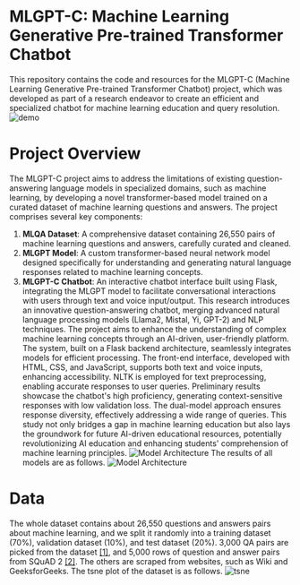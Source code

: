 # MLGPT-C: Machine Learning Generative Pre-trained Transformer Chatbot 
This repository contains the code and resources for the MLGPT-C (Machine Learning Generative Pre-trained Transformer Chatbot) project, which was developed as part of a research endeavor to create an efficient and specialized chatbot for machine learning education and query resolution. 
![demo](images/UI.png)
# Project Overview 
The MLGPT-C project aims to address the limitations of existing question-answering language models in specialized domains, such as machine learning, by developing a novel transformer-based model trained on a curated dataset of machine learning questions and answers. The project comprises several key components: 
1. **MLQA Dataset**: A comprehensive dataset containing 26,550 pairs of machine learning questions and answers, carefully curated and cleaned. 
2. **MLGPT Model**: A custom transformer-based neural network model designed specifically for understanding and generating natural language responses related to machine learning concepts. 
3. **MLGPT-C Chatbot**: An interactive chatbot interface built using Flask, integrating the MLGPT model to facilitate conversational interactions with users through text and voice input/output. This research introduces an innovative question-answering chatbot, merging advanced natural language processing models (Llama2, Mistal, Yi, GPT-2) and NLP techniques. The project aims to enhance the understanding of complex machine learning concepts through an AI-driven, user-friendly platform. The system, built on a Flask backend architecture, seamlessly integrates models for efficient processing. The front-end interface, developed with HTML, CSS, and JavaScript, supports both text and voice inputs, enhancing accessibility. NLTK is employed for text preprocessing, enabling accurate responses to user queries. Preliminary results showcase the chatbot's high proficiency, generating context-sensitive responses with low validation loss. The dual-model approach ensures response diversity, effectively addressing a wide range of queries. This study not only bridges a gap in machine learning education but also lays the groundwork for future AI-driven educational resources, potentially revolutionizing AI education and enhancing students' comprehension of machine learning principles. 
![Model Architecture](images/11io.png)
The results of all models are as follows.
![Model Architecture](images/results.png)
# Data 
The whole dataset contains about 26,550  questions and answers pairs about machine learning, and we split it randomly into a training dataset (70%), validation dataset (10%), and test dataset (20%). 3,000 QA pairs are picked from the dataset [[1]](#1), and 5,000 rows of question and answer pairs from SQuAD 2 [[2]](#2). The others are scraped from websites, such as Wiki and GeeksforGeeks. The tsne plot of the dataset is as follows.
![tsne](images/tsne.png)
